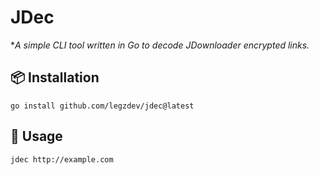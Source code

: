 # JDec

**A simple CLI tool written in Go to decode JDownloader encrypted links.*

## 📦 Installation
```shell
go install github.com/legzdev/jdec@latest
```

## 🚀 Usage
```sh
jdec http://example.com
```

